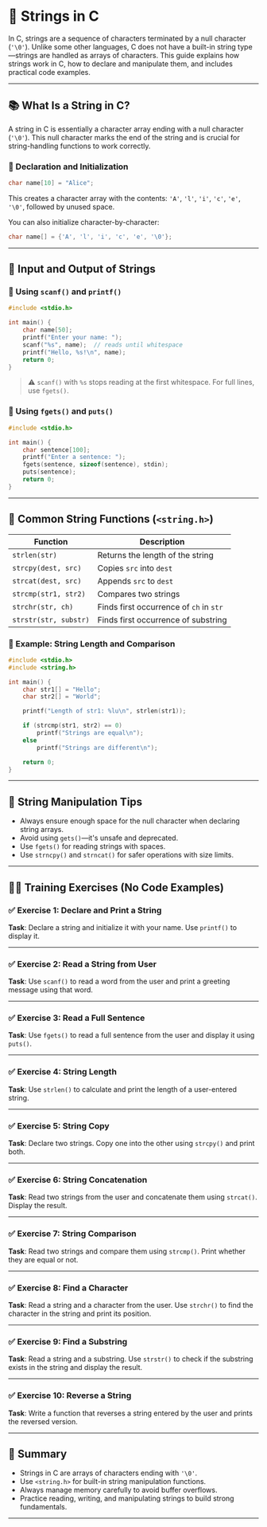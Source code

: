 # 🧵 Strings in C

In C, strings are a sequence of characters terminated by a null character (`'\0'`). Unlike some other languages, C does not have a built-in string type—strings are handled as arrays of characters. This guide explains how strings work in C, how to declare and manipulate them, and includes practical code examples.

---

## 📚 What Is a String in C?

A string in C is essentially a character array ending with a null character (`'\0'`). This null character marks the end of the string and is crucial for string-handling functions to work correctly.

### 🔹 Declaration and Initialization

```c
char name[10] = "Alice";
```

This creates a character array with the contents: `'A'`, `'l'`, `'i'`, `'c'`, `'e'`, `'\0'`, followed by unused space.

You can also initialize character-by-character:

```c
char name[] = {'A', 'l', 'i', 'c', 'e', '\0'};
```

---

## 🧾 Input and Output of Strings

### 🔹 Using `scanf()` and `printf()`

```c
#include <stdio.h>

int main() {
    char name[50];
    printf("Enter your name: ");
    scanf("%s", name);  // reads until whitespace
    printf("Hello, %s!\n", name);
    return 0;
}
```

> ⚠️ `scanf()` with `%s` stops reading at the first whitespace. For full lines, use `fgets()`.

### 🔹 Using `fgets()` and `puts()`

```c
#include <stdio.h>

int main() {
    char sentence[100];
    printf("Enter a sentence: ");
    fgets(sentence, sizeof(sentence), stdin);
    puts(sentence);
    return 0;
}
```

---

## 🧰 Common String Functions (`<string.h>`)

| Function         | Description                                 |
|------------------|---------------------------------------------|
| `strlen(str)`    | Returns the length of the string            |
| `strcpy(dest, src)` | Copies `src` into `dest`                |
| `strcat(dest, src)` | Appends `src` to `dest`                 |
| `strcmp(str1, str2)` | Compares two strings                   |
| `strchr(str, ch)` | Finds first occurrence of `ch` in `str`   |
| `strstr(str, substr)` | Finds first occurrence of substring   |

### 🔹 Example: String Length and Comparison

```c
#include <stdio.h>
#include <string.h>

int main() {
    char str1[] = "Hello";
    char str2[] = "World";

    printf("Length of str1: %lu\n", strlen(str1));

    if (strcmp(str1, str2) == 0)
        printf("Strings are equal\n");
    else
        printf("Strings are different\n");

    return 0;
}
```

---

## 🧠 String Manipulation Tips

- Always ensure enough space for the null character when declaring string arrays.
- Avoid using `gets()`—it's unsafe and deprecated.
- Use `fgets()` for reading strings with spaces.
- Use `strncpy()` and `strncat()` for safer operations with size limits.

---

## 🧑‍💻 Training Exercises (No Code Examples)

### ✅ Exercise 1: Declare and Print a String
**Task**: Declare a string and initialize it with your name. Use `printf()` to display it.

---

### ✅ Exercise 2: Read a String from User
**Task**: Use `scanf()` to read a word from the user and print a greeting message using that word.

---

### ✅ Exercise 3: Read a Full Sentence
**Task**: Use `fgets()` to read a full sentence from the user and display it using `puts()`.

---

### ✅ Exercise 4: String Length
**Task**: Use `strlen()` to calculate and print the length of a user-entered string.

---

### ✅ Exercise 5: String Copy
**Task**: Declare two strings. Copy one into the other using `strcpy()` and print both.

---

### ✅ Exercise 6: String Concatenation
**Task**: Read two strings from the user and concatenate them using `strcat()`. Display the result.

---

### ✅ Exercise 7: String Comparison
**Task**: Read two strings and compare them using `strcmp()`. Print whether they are equal or not.

---

### ✅ Exercise 8: Find a Character
**Task**: Read a string and a character from the user. Use `strchr()` to find the character in the string and print its position.

---

### ✅ Exercise 9: Find a Substring
**Task**: Read a string and a substring. Use `strstr()` to check if the substring exists in the string and display the result.

---

### ✅ Exercise 10: Reverse a String
**Task**: Write a function that reverses a string entered by the user and prints the reversed version.

---

## 🧭 Summary

- Strings in C are arrays of characters ending with `'\0'`.
- Use `<string.h>` for built-in string manipulation functions.
- Always manage memory carefully to avoid buffer overflows.
- Practice reading, writing, and manipulating strings to build strong fundamentals.

---
